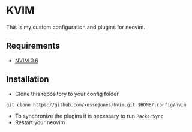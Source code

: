 # KVIM

This is my custom configuration and plugins for neovim.

## Requirements

- [NVIM 0.6](https://github.com/neovim/neovim/releases/tag/v0.6.0)

## Installation

- Clone this repository to your config folder

```shell
git clone https://github.com/kessejones/kvim.git $HOME/.config/nvim
```

- To synchronize the plugins it is necessary to run `PackerSync`
- Restart your neovim
